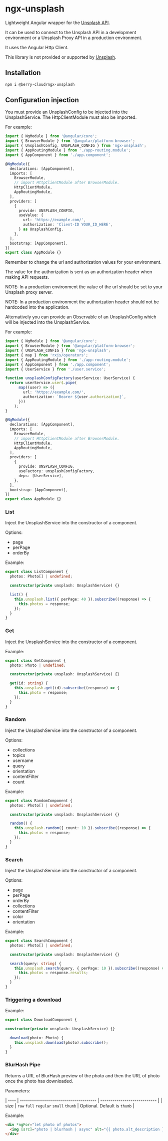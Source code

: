 # ngx-unsplash

Lightweight Angular wrapper for the
[Unsplash API](https://unsplash.com/developers).

It can be used to connect to the Unsplash API in a development environment or a
Unsplash Proxy API in a production environment.

It uses the Angular Http Client.

This library is not provided or supported by [Unsplash](https://unsplash.com).

## Installation

```bash
npm i @berry-cloud/ngx-unsplash
```

## Configuration injection

You must provide an UnsplashConfig to be injected into the UnsplashService. The
HttpClientModule must also be imported.

For example:

```TypeScript
import { NgModule } from '@angular/core';
import { BrowserModule } from '@angular/platform-browser';
import { UnsplashConfig, UNSPLASH_CONFIG } from 'ngx-unsplash';
import { AppRoutingModule } from './app-routing.module';
import { AppComponent } from './app.component';

@NgModule({
  declarations: [AppComponent],
  imports: [
    BrowserModule,
    // import HttpClientModule after BrowserModule.
    HttpClientModule,
    AppRoutingModule,
  ],
  providers: [
    {
      provide: UNSPLASH_CONFIG,
      useValue: {
        url: 'https://example.com/',
        authorization: 'Client-ID YOUR_ID_HERE',
      } as UnsplashConfig,
    },
  ],
  bootstrap: [AppComponent],
})
export class AppModule {}
```

Remember to change the url and authorization values for your environment.

The value for the authorization is sent as an authorization header when making
API requests.

NOTE: In a production environment the value of the url should be set to your Unsplash
proxy server.

NOTE: In a production environment the authorization header should not be hardcoded
into the application.

Alternatively you can provide an Observable of an UnsplashConfig which will be
injected into the UnsplashService.

For example:

```TypeScript
import { NgModule } from '@angular/core';
import { BrowserModule } from '@angular/platform-browser';
import { UNSPLASH_CONFIG } from 'ngx-unsplash';
import { map } from 'rxjs/operators';
import { AppRoutingModule } from './app-routing.module';
import { AppComponent } from './app.component';
import { UserService } from './user.service';

function unsplashConfigFactory(userService: UserService) {
  return userService.user$.pipe(
      map((user) => ({
        url: 'https://example.com/',
        authorization: `Bearer ${user.authorization}`,
      }))
    );
}

@NgModule({
  declarations: [AppComponent],
  imports: [
    BrowserModule,
    // import HttpClientModule after BrowserModule.
    HttpClientModule,
    AppRoutingModule,
  ],
  providers: [
    {
      provide: UNSPLASH_CONFIG,
      useFactory: unsplashConfigFactory,
      deps: [UserService],
    },
  ],
  bootstrap: [AppComponent],
})
export class AppModule {}
```

### List

Inject the UnsplashService into the constructor of a component.

Options:

- page
- perPage
- orderBy

Example:

```TypeScript
export class ListComponent {
  photos: Photo[] | undefined;

  constructor(private unsplash: UnsplashService) {}

  list() {
    this.unsplash.list({ perPage: 40 }).subscribe((response) => {
      this.photos = response;
    });
  }
}
```

### Get

Inject the UnsplashService into the constructor of a component.

Example:

```TypeScript
export class GetComponent {
  photo: Photo | undefined;

  constructor(private unsplash: UnsplashService) {}

  get(id: string) {
    this.unsplash.get(id).subscribe((response) => {
      this.photo = response;
    });
  }
}
```

### Random

Inject the UnsplashService into the constructor of a component.

Options:

- collections
- topics
- username
- query
- orientation
- contentFilter
- count

Example:

```TypeScript
export class RandomComponent {
  photos: Photo[] | undefined;

  constructor(private unsplash: UnsplashService) {}

  random() {
    this.unsplash.random({ count: 10 }).subscribe((response) => {
      this.photos = response;
    });
  }
}
```

### Search

Inject the UnsplashService into the constructor of a component.

Options:

- page
- perPage
- orderBy
- collections
- contentFilter
- color
- orientation

Example:

```TypeScript
export class SearchComponent {
  photos: Photo[] | undefined;

  constructor(private unsplash: UnsplashService) {}

  search(query: string) {
    this.unsplash.search(query, { perPage: 10 }).subscribe((response) => {
      this.photos = response.results;
    });
  }
}
```

### Triggering a download

Example:

```TypeScript
export class DownloadComponent {

constructor(private unsplash: UnsplashService) {}

  download(photo: Photo) {
    this.unsplash.download(photo).subscribe();
  }
}
```

### BlurHash Pipe

Returns a URL of BlurHash preview of the photo and then the URL of photo once
the photo has downloaded.

Parameters:

| ---- | -------------------------------------- | ---------------------------- |
| size | `raw` `full` `regular` `small` `thumb` | Optional. Default is `thumb` |

Example:

```HTML
<div *ngFor="let photo of photos">
  <img [src]="photo | blurhash | async" alt="{{ photo.alt_description }}" />
</div>
```
